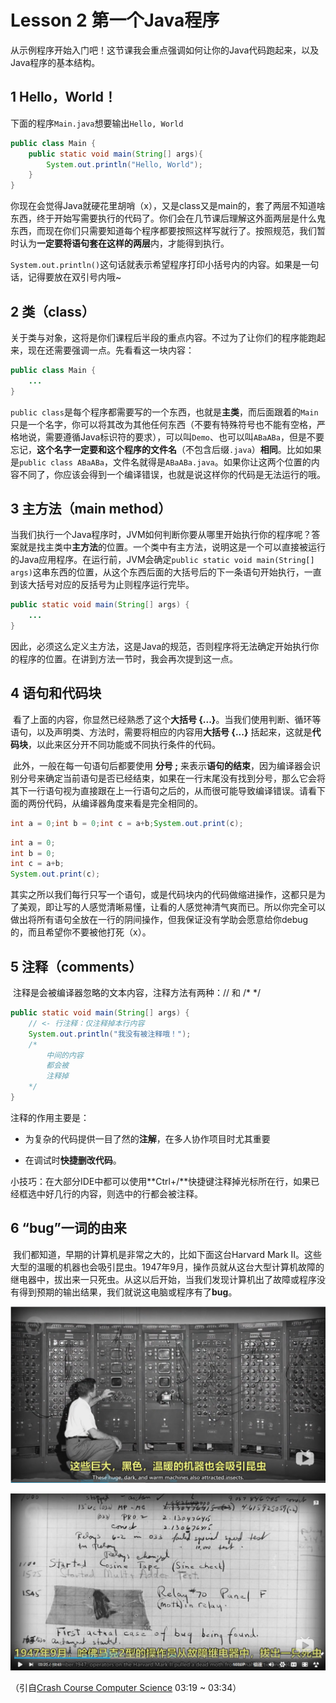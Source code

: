 # Lesson 2 第一个Java程序

从示例程序开始入门吧！这节课我会重点强调如何让你的Java代码跑起来，以及Java程序的基本结构。



## 1 Hello，World！

下面的程序`Main.java`想要输出`Hello, World`

```java
public class Main {
	public static void main(String[] args){
		System.out.println("Hello, World");
	}
}
```

你现在会觉得Java就硬花里胡哨（x），又是class又是main的，套了两层不知道啥东西，终于开始写需要执行的代码了。你们会在几节课后理解这外面两层是什么鬼东西，而现在你们只需要知道每个程序都要按照这样写就行了。按照规范，我们暂时认为**一定要将语句套在这样的两层**内，才能得到执行。

`System.out.println()`这句话就表示希望程序打印小括号内的内容。如果是一句话，记得要放在双引号内哦~



## 2 类（class）

关于类与对象，这将是你们课程后半段的重点内容。不过为了让你们的程序能跑起来，现在还需要强调一点。先看看这一块内容：

```java
public class Main {
	...
}
```

`public class`是每个程序都需要写的一个东西，也就是**主类**，而后面跟着的`Main`只是一个名字，你可以将其改为其他任何东西（不要有特殊符号也不能有空格，严格地说，需要遵循Java标识符的要求），可以叫`Demo`、也可以叫`ABaABa`，但是不要忘记，**这个名字一定要和这个程序的文件名**（不包含后缀`.java`）**相同**。比如如果是`public class ABaABa`，文件名就得是`ABaABa.java`。如果你让这两个位置的内容不同了，你应该会得到一个编译错误，也就是说这样你的代码是无法运行的哦。



## 3 主方法（main method）

​		当我们执行一个Java程序时，JVM如何判断你要从哪里开始执行你的程序呢？答案就是找主类中**主方法**的位置。一个类中有主方法，说明这是一个可以直接被运行的Java应用程序。在运行前，JVM会确定`public static void main(String[] args)`这串东西的位置，从这个东西后面的大括号后的下一条语句开始执行，一直到该大括号对应的反括号为止则程序运行完毕。

```java
public static void main(String[] args) {
	...
}
```

​		因此，必须这么定义主方法，这是Java的规范，否则程序将无法确定开始执行你的程序的位置。在讲到方法一节时，我会再次提到这一点。



## 4 语句和代码块

​		看了上面的内容，你显然已经熟悉了这个**大括号 {...}**。当我们使用判断、循环等语句，以及声明类、方法时，需要将相应的内容用**大括号 {...}** 括起来，这就是**代码块**，以此来区分开不同功能或不同执行条件的代码。

​		此外，一般在每一句语句后都要使用 **分号 ;** 来表示**语句的结束**，因为编译器会识别分号来确定当前语句是否已经结束，如果在一行末尾没有找到分号，那么它会将其下一行语句视为直接跟在上一行语句之后的，从而很可能导致编译错误。请看下面的两份代码，从编译器角度来看是完全相同的。

```java
int a = 0;int b = 0;int c = a+b;System.out.print(c);
```

```java
int a = 0;
int b = 0;
int c = a+b;
System.out.print(c);
```

其实之所以我们每行只写一个语句，或是代码块内的代码做缩进操作，这都只是为了美观，即让写的人感觉清晰易懂，让看的人感觉神清气爽而已。所以你完全可以做出将所有语句全放在一行的阴间操作，但我保证没有学助会愿意给你debug的，而且希望你不要被他打死（x）。



## 5 注释（comments）

​		注释是会被编译器忽略的文本内容，注释方法有两种：// 和 /* */ 

```java
public static void main(String[] args) {
	// <- 行注释：仅注释掉本行内容
	System.out.println("我没有被注释哦！");
    /*
        中间的内容
        都会被
        注释掉
    */
}
```

注释的作用主要是：

- 为复杂的代码提供一目了然的**注解**，在多人协作项目时尤其重要

- 在调试时**快捷删改代码**。

小技巧：在大部分IDE中都可以使用**Ctrl+/**快捷键注释掉光标所在行，如果已经框选中好几行的内容，则选中的行都会被注释。



## 6 “bug”一词的由来

​		我们都知道，早期的计算机是非常之大的，比如下面这台Harvard Mark II。这些大型的温暖的机器也会吸引昆虫。1947年9月，操作员就从这台大型计算机故障的继电器中，拔出来一只死虫。从这以后开始，当我们发现计算机出了故障或程序没有得到预期的输出结果，我们就说这电脑或程序有了**bug**。

![bug1](.\bug1.png)

![bug2](.\bug2.png)

（引自[Crash Course Computer Science](https://www.bilibili.com/video/BV1EW411u7th?p=2) 03:19 ~ 03:34）

